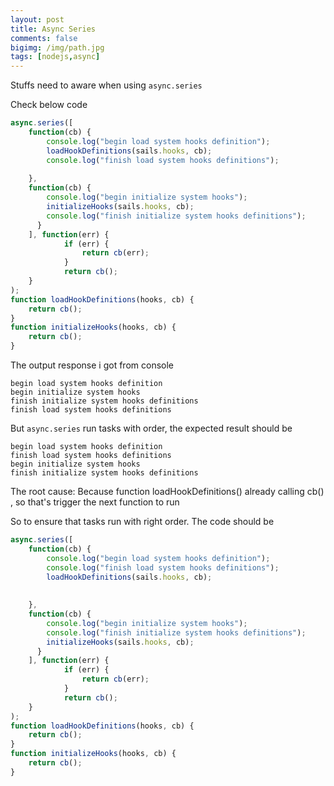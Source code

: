 ```yaml
---
layout: post
title: Async Series
comments: false
bigimg: /img/path.jpg
tags: [nodejs,async]
---
```


Stuffs need to aware when using `async.series`

Check below code

```javascript
async.series([
    function(cb) {
        console.log("begin load system hooks definition");
        loadHookDefinitions(sails.hooks, cb);
        console.log("finish load system hooks definitions");
        
    },
    function(cb) {
        console.log("begin initialize system hooks");
        initializeHooks(sails.hooks, cb);
        console.log("finish initialize system hooks definitions");
      }
    ], function(err) {
            if (err) { 
                return cb(err); 
            }
            return cb();
    }
);
function loadHookDefinitions(hooks, cb) {
    return cb();
}
function initializeHooks(hooks, cb) {
    return cb();
}
```
The output response i got from console

```text
begin load system hooks definition
begin initialize system hooks
finish initialize system hooks definitions
finish load system hooks definitions
```

But `async.series` run tasks with order, the expected result should be

```text
begin load system hooks definition
finish load system hooks definitions
begin initialize system hooks
finish initialize system hooks definitions
```

The root cause: Because function loadHookDefinitions() already calling cb() , so that's trigger the next function to run 

So to ensure that tasks run with right order. The code should be


```javascript
async.series([
    function(cb) {
        console.log("begin load system hooks definition");
        console.log("finish load system hooks definitions");
        loadHookDefinitions(sails.hooks, cb);
        
        
    },
    function(cb) {
        console.log("begin initialize system hooks");
        console.log("finish initialize system hooks definitions");
        initializeHooks(sails.hooks, cb);
      }
    ], function(err) {
            if (err) { 
                return cb(err); 
            }
            return cb();
    }
);
function loadHookDefinitions(hooks, cb) {
    return cb();
}
function initializeHooks(hooks, cb) {
    return cb();
}
```
